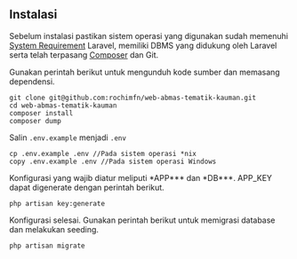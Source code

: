 ## Instalasi

Sebelum instalasi pastikan sistem operasi yang digunakan sudah memenuhi [System Requirement](https://laravel.com/docs/8.x#server-requirements) Laravel, memiliki DBMS yang didukung oleh Laravel serta telah terpasang [Composer](https://laravel.com/docs/8.x#server-requirements) dan Git.

Gunakan perintah berikut untuk mengunduh kode sumber dan memasang dependensi.

```
git clone git@github.com:rochimfn/web-abmas-tematik-kauman.git
cd web-abmas-tematik-kauman
composer install
composer dump
```

Salin `.env.example` menjadi `.env`

```
cp .env.example .env //Pada sistem operasi *nix
copy .env.example .env //Pada sistem operasi Windows
```

Konfigurasi yang wajib diatur meliputi \*APP\*\** dan *DB\*\*\*. APP_KEY dapat digenerate dengan perintah berikut.

```
php artisan key:generate
```

Konfigurasi selesai. Gunakan perintah berikut untuk memigrasi database dan melakukan seeding.

```
php artisan migrate
```
